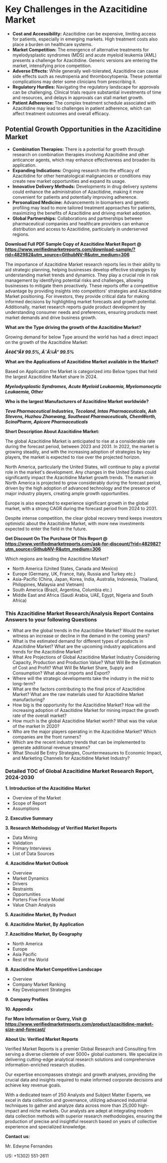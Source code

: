 <p class="">  <h1>Key Challenges in the Azacitidine Market</h1>  <ul>    <li><strong>Cost and Accessibility:</strong> Azacitidine can be expensive, limiting access for patients, especially in emerging markets. High treatment costs also place a burden on healthcare systems.</li>    <li><strong>Market Competition:</strong> The emergence of alternative treatments for myelodysplastic syndromes (MDS) and acute myeloid leukemia (AML) presents a challenge for Azacitidine. Generic versions are entering the market, intensifying price competition.</li>    <li><strong>Adverse Effects:</strong> While generally well-tolerated, Azacitidine can cause side effects such as neutropenia and thrombocytopenia. These potential complications may deter some clinicians from prescribing it.</li>    <li><strong>Regulatory Hurdles:</strong> Navigating the regulatory landscape for approvals can be challenging. Clinical trials require substantial investments of time and resources, and delays in approvals can stall market growth.</li>    <li><strong>Patient Adherence:</strong> The complex treatment schedule associated with Azacitidine may lead to challenges in patient adherence, which can affect treatment outcomes and overall efficacy.</li>  </ul>  <h2>Potential Growth Opportunities in the Azacitidine Market</h1>  <ul>    <li><strong>Combination Therapies:</strong> There is a potential for growth through research on combination therapies involving Azacitidine and other anticancer agents, which may enhance effectiveness and broaden its application.</li>    <li><strong>Expanding Indications:</strong> Ongoing research into the efficacy of Azacitidine for other hematological malignancies or conditions may create new market opportunities and expand its usage.</li>    <li><strong>Innovative Delivery Methods:</strong> Developments in drug delivery systems could enhance the administration of Azacitidine, making it more convenient for patients and potentially improving adherence.</li>    <li><strong>Personalized Medicine:</strong> Advancements in biomarkers and genetic profiling may lead to more tailored treatment approaches for patients, maximizing the benefits of Azacitidine and driving market adoption.</li>    <li><strong>Global Partnerships:</strong> Collaborations and partnerships between pharmaceutical companies and healthcare providers can enhance distribution and access to Azacitidine, particularly in underserved regions.</li>  </ul></p><p class=""><strong>Download Full PDF Sample Copy of Azacitidine Market Report @ <a href="https://www.verifiedmarketreports.com/download-sample/?rid=482982&utm_source=GithubNV-R&utm_medium=306" target="_blank">https://www.verifiedmarketreports.com/download-sample/?rid=482982&utm_source=GithubNV-R&utm_medium=306</a></strong></p><p>The importance of&nbsp;Azacitidine Market research reports lies in their ability to aid strategic planning, helping businesses develop effective strategies by understanding market trends and dynamics. They play a crucial role in risk management by identifying potential risks and challenges, allowing businesses to mitigate them proactively. These reports offer a competitive advantage by providing insights into competitors' strategies and Azacitidine Market positioning. For investors, they provide critical data for making informed decisions by highlighting market forecasts and growth potential. Additionally, market research reports guide product development by understanding consumer needs and preferences, ensuring products meet market demands and drive business growth.</p><p><strong>What are the&nbsp;Type driving the growth of the Azacitidine Market?</strong></p><p id="" class="">Growing demand for below Type around the world has had a direct impact on the growth of the Azacitidine Market:</p><p class=""><em><strong>Ã¢â€°Â¥ 99.5%, Ã¯Â¼Å“ 99.5%</strong></em></p><p class=""><strong>What are the&nbsp;Applications&nbsp;of Azacitidine Market available in the Market?</strong></p><p id="" class="">Based on Application the Market is categorized into Below types that held the largest Azacitidine Market share In 2024.</p><p class=""><em><strong>Myelodysplastic Syndromes, Acute Myeloid Leukaemia, Myelomonocytic Leukaemia, Other</strong></em></p><p class=""><strong>Who is the largest Manufacturers of Azacitidine Market worldwide?</strong></p><p><em><strong>Teva Pharmaceutical Industries, Tecoland, Intas Pharmaceuticals, Ash Stevens, Huzhou Zhanwang, Southeast Pharmaceuticals, ChemWerth, ScinoPharm, Apicore Pharmaceuticals</strong></em></p><p id="" class=""><strong>Short Description About Azacitidine Market:</strong></p><p>The global Azacitidine Market is anticipated to rise at a considerable rate during the forecast period, between 2023 and 2031. In 2022, the market is growing steadily, and with the increasing adoption of strategies by key players, the market is expected to rise over the projected horizon.</p><p>North America, particularly the United States, will continue to play a pivotal role in the market's development. Any changes in the United States could significantly impact the Azacitidine Market growth trends. The market in North America is projected to grow considerably during the forecast period, driven by the high adoption of advanced technology and the presence of major industry players, creating ample growth opportunities.</p><p>Europe is also expected to experience significant growth in the global market, with a strong CAGR during the forecast period from 2024 to 2031.</p><p>Despite intense competition, the clear global recovery trend keeps investors optimistic about the Azacitidine Market, with more new investments expected to enter the field in the future.</p><p id="" class=""><strong>Get Discount On The Purchase Of This Report @ <a href="https://www.verifiedmarketreports.com/ask-for-discount/?rid=482982?utm_source=GithubNV-R&utm_medium=306" target="_blank">https://www.verifiedmarketreports.com/ask-for-discount/?rid=482982?utm_source=GithubNV-R&utm_medium=306</a></strong></p><p class="">Which regions are leading the Azacitidine Market?</p><ul><li>North America (United States, Canada and Mexico)</li><li>Europe (Germany, UK, France, Italy, Russia and Turkey etc.)</li><li>Asia-Pacific (China, Japan, Korea, India, Australia, Indonesia, Thailand, Philippines, Malaysia and Vietnam)</li><li>South America (Brazil, Argentina, Columbia etc.)</li><li>Middle East and Africa (Saudi Arabia, UAE, Egypt, Nigeria and South Africa)</li></ul><h3 id="" class="">This Azacitidine Market Research/Analysis Report Contains Answers to your following Questions</h3><ul><li>What are the global trends in the Azacitidine Market? Would the market witness an increase or decline in the demand in the coming years?</li><li>What is the estimated demand for different types of products in Azacitidine Market? What are the upcoming industry applications and trends for the Azacitidine Market?</li><li>What Are Projections of Global Azacitidine Market Industry Considering Capacity, Production and Production Value? What Will Be the Estimation of Cost and Profit? What Will Be Market Share, Supply and Consumption? What about imports and Export?</li><li>Where will the strategic developments take the industry in the mid to long-term?</li><li>What are the factors contributing to the final price of Azacitidine Market? What are the raw materials used for Azacitidine Market manufacturing?</li><li>How big is the opportunity for the Azacitidine Market? How will the increasing adoption of Azacitidine Market for mining impact the growth rate of the overall market?</li><li>How much is the global Azacitidine Market worth? What was the value of the market In 2020?</li><li>Who are the major players operating in the Azacitidine Market? Which companies are the front runners?</li><li>Which are the recent industry trends that can be implemented to generate additional revenue streams?</li><li>What Should Be Entry Strategies, Countermeasures to Economic Impact, and Marketing Channels for Azacitidine Market Industry?</li></ul><h3 id="" class="">Detailed TOC of Global Azacitidine Market Research Report, 2024-2030</h3><p id="" class=""><strong>1. Introduction of the Azacitidine Market</strong></p><ul><li>Overview of the Market</li><li>Scope of Report</li><li>Assumptions</li></ul><p id="" class=""><strong>2. Executive Summary</strong></p><p id="" class=""><strong>3. Research Methodology of Verified Market Reports</strong></p><ul><li>Data Mining</li><li>Validation</li><li>Primary Interviews</li><li>List of Data Sources</li></ul><p id="" class=""><strong>4. Azacitidine Market Outlook</strong></p><ul><li>Overview</li><li>Market Dynamics</li><li>Drivers</li><li>Restraints</li><li>Opportunities</li><li>Porters Five Force Model</li><li>Value Chain Analysis</li></ul><p id="" class=""><strong>5. Azacitidine Market, By Product</strong></p><p id="" class=""><strong>6. Azacitidine Market, By Application</strong></p><p id="" class=""><strong>7. Azacitidine Market, By Geography</strong></p><ul><li>North America</li><li>Europe</li><li>Asia Pacific</li><li>Rest of the World</li></ul><p id="" class=""><strong>8. Azacitidine Market Competitive Landscape</strong></p><ul><li>Overview</li><li>Company Market Ranking</li><li>Key Development Strategies</li></ul><p id="" class=""><strong>9. Company Profiles</strong></p><p id="" class=""><strong>10. Appendix</strong></p><p id="" class=""><strong>For More Information or Query, Visit @ <a href="https://www.verifiedmarketreports.com/product/azacitidine-market-size-and-forecast/" target="_blank">https://www.verifiedmarketreports.com/product/azacitidine-market-size-and-forecast/</a></strong></p><p id="" class=""><strong>About Us: Verified Market Reports</strong></p><p id="" class="">Verified Market Reports is a premier Global Research and Consulting firm serving a diverse clientele of over 5000+ global customers. We specialize in delivering cutting-edge analytical research solutions and comprehensive information-enriched research studies.</p><p id="" class="">Our expertise encompasses strategic and growth analyses, providing the crucial data and insights required to make informed corporate decisions and achieve key revenue goals.</p><p id="" class="">With a dedicated team of 250 Analysts and Subject Matter Experts, we excel in data collection and governance, utilizing advanced industrial techniques to gather and analyze data across more than 25,000 high-impact and niche markets. Our analysts are adept at integrating modern data collection methods with superior research methodologies, ensuring the production of precise and insightful research based on years of collective experience and specialized knowledge.</p><p id="" class=""><strong>Contact us:</strong></p><p id="" class="">Mr. Edwyne Fernandes</p><p id="" class="">US: +1(302) 551-2611</p>